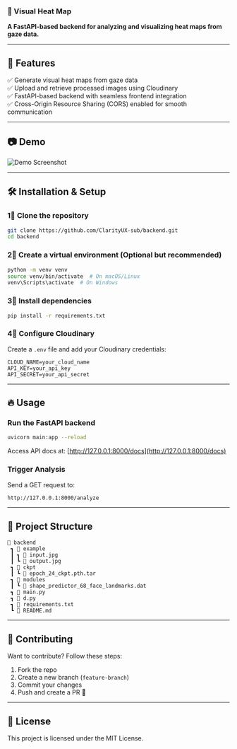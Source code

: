 ### **📌 Visual Heat Map**

**A FastAPI-based backend for analyzing and visualizing heat maps from gaze data.**

---

## 🚀 **Features**

✅ Generate visual heat maps from gaze data  
✅ Upload and retrieve processed images using Cloudinary  
✅ FastAPI-based backend with seamless frontend integration  
✅ Cross-Origin Resource Sharing (CORS) enabled for smooth communication

---

## 📷 **Demo**

![Demo Screenshot](https://your-image-url.com)

---

## 🛠️ **Installation & Setup**

### **1⃣ Clone the repository**

```sh
git clone https://github.com/ClarityUX-sub/backend.git
cd backend
```

### **2⃣ Create a virtual environment (Optional but recommended)**

```sh
python -m venv venv
source venv/bin/activate  # On macOS/Linux
venv\Scripts\activate  # On Windows
```

### **3⃣ Install dependencies**

```sh
pip install -r requirements.txt
```

### **4⃣ Configure Cloudinary**

Create a `.env` file and add your Cloudinary credentials:

```
CLOUD_NAME=your_cloud_name
API_KEY=your_api_key
API_SECRET=your_api_secret
```

---

## 🔥 **Usage**

### **Run the FastAPI backend**

```sh
uvicorn main:app --reload
```

Access API docs at: [http://127.0.0.1:8000/docs](http://127.0.0.1:8000/docs)

### **Trigger Analysis**

Send a GET request to:

```sh
http://127.0.0.1:8000/analyze
```

---

## 💂️ **Project Structure**

```
📂 backend
 ┓ 📂 example
 ┃ ┓ 📄 input.jpg
 ┃ ┗ 📄 output.jpg
 ┓ 📂 ckpt
 ┃ ┗ 📄 epoch_24_ckpt.pth.tar
 ┓ 📂 modules
 ┃ ┗ 📄 shape_predictor_68_face_landmarks.dat
 ┓ 📄 main.py
 ┓ 📄 d.py
 ┓ 📄 requirements.txt
 ┗ 📄 README.md
```

---

## 🤝 **Contributing**

Want to contribute? Follow these steps:

1. Fork the repo
2. Create a new branch (`feature-branch`)
3. Commit your changes
4. Push and create a PR 🎉

---

## 🐜 **License**

This project is licensed under the MIT License.
